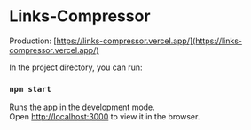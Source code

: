 # Links-Compressor

Production: [https://links-compressor.vercel.app/](https://links-compressor.vercel.app/)

In the project directory, you can run:

### `npm start`

Runs the app in the development mode.\
Open [http://localhost:3000](http://localhost:3000) to view it in the browser.

